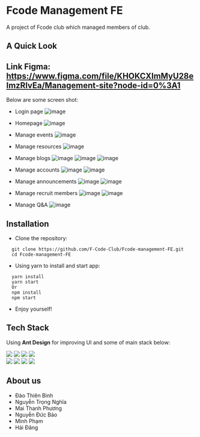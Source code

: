 # Fcode Management FE
A project of Fcode club which managed members of club.

## A Quick Look
## Link Figma: https://www.figma.com/file/KHOKCXImMyU28eImzRlvEa/Management-site?node-id=0%3A1
Below are some screen shot:
- Login page
![image](https://user-images.githubusercontent.com/77198169/222033784-1cfaa032-9c8f-454c-820c-887563a4272b.png)

- Homepage
![image](https://user-images.githubusercontent.com/77198169/222036097-88a10249-83c6-4c12-bcaa-0dea417b42b7.png)

- Manage events
![image](https://user-images.githubusercontent.com/77198169/222036205-3e39dfb8-c690-4462-8374-5cb87634f6ef.png)

- Manage resources
![image](https://user-images.githubusercontent.com/77198169/222036430-40bcacc2-a99f-453d-8c7a-352a33b51178.png)

- Manage blogs
![image](https://user-images.githubusercontent.com/77198169/222036603-a7c39080-c335-4330-9dc2-f1f5a24111ae.png)
![image](https://user-images.githubusercontent.com/77198169/222036663-5449f45f-ba37-4281-9bc9-02d5ed5b5a4d.png)
![image](https://user-images.githubusercontent.com/77198169/222036708-2c6342b2-59ba-4622-8480-df791aee199e.png)

- Manage accounts
![image](https://user-images.githubusercontent.com/77198169/222036794-fd095c09-eaf0-4115-ba1a-89848f4cfa2c.png)
![image](https://user-images.githubusercontent.com/77198169/222036964-53e3c8ef-276f-4206-8a33-e1d3b265941f.png)

- Manage announcements
![image](https://user-images.githubusercontent.com/77198169/222037090-23910dcd-af6b-4471-ad8f-7baad364c73e.png)
![image](https://user-images.githubusercontent.com/77198169/222037201-7e8d224c-64e5-4344-8a81-7968a3d89f62.png)

- Manage recruit members
![image](https://user-images.githubusercontent.com/77198169/222037351-1e6bbec5-a651-4a8c-8acb-53221a1d8471.png)
![image](https://user-images.githubusercontent.com/77198169/222037388-6c16e8e1-f2d9-407a-a129-7c2dcbc00dcb.png)
- Manage Q&A
![image](https://user-images.githubusercontent.com/77198169/222037447-0f96fbef-1a58-42f0-96ab-96cf2b9b6685.png)

## Installation
- Clone the repository:
```
  git clone https://github.com/F-Code-Club/Fcode-management-FE.git
  cd Fcode-management-FE
```
- Using yarn to install and start app:
```
  yarn install
  yarn start
  Or
  npm install
  npm start
```
- Enjoy yourself!
## Tech Stack
Using **Ant Design** for improving UI and some of main stack below:
<div>
  <img src="https://img.shields.io/badge/React-20232A?style=for-the-badge&logo=react&logoColor=61DAFB" />
  <img src="https://img.shields.io/badge/Ant%20Design-1890FF?style=for-the-badge&logo=antdesign&logoColor=white" />
  <img src="https://img.shields.io/badge/Babel-F9DC3E?style=for-the-badge&logo=babel&logoColor=white" />
  <img src="https://img.shields.io/badge/JWT-000000?style=for-the-badge&logo=JSON%20web%20tokens&logoColor=white" />
</div>
<div>
  <img src="https://img.shields.io/badge/Yarn-2C8EBB?style=for-the-badge&logo=yarn&logoColor=white" />
  <img src="https://img.shields.io/badge/React_Router-CA4245?style=for-the-badge&logo=react-router&logoColor=white" />
  <img src="https://img.shields.io/badge/eslint-3A33D1?style=for-the-badge&logo=eslint&logoColor=white" />
  <img src="https://img.shields.io/badge/prettier-1A2C34?style=for-the-badge&logo=prettier&logoColor=F7BA3E" />
</div>

## About us
  - Đào Thiên Bình
  - Nguyễn Trọng Nghĩa
  - Mai Thanh Phương
  - Nguyễn Đức Bảo
  - Minh Phạm
  - Hải Đăng
